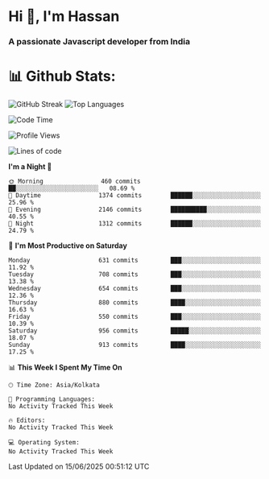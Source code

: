 # Hi 👋, I'm Hassan
### A passionate Javascript developer from India


# 📊 Github Stats:
![GitHub Streak](https://github-readme-streak-stats.herokuapp.com/?user=codeblooded47&theme=dracula&hide_border=false)
![Top Languages](https://github-readme-stats.vercel.app/api/top-langs/?username=codeblooded47&layout=compact&theme=dracula)



<!--START_SECTION:waka-->
![Code Time](http://img.shields.io/badge/Code%20Time-883%20hrs%201%20min-blue)

![Profile Views](http://img.shields.io/badge/Profile%20Views-2-blue)

![Lines of code](https://img.shields.io/badge/From%20Hello%20World%20I%27ve%20Written-24.0%20million%20lines%20of%20code-blue)

**I'm a Night 🦉** 

```text
🌞 Morning                460 commits         ██░░░░░░░░░░░░░░░░░░░░░░░   08.69 % 
🌆 Daytime                1374 commits        ██████░░░░░░░░░░░░░░░░░░░   25.96 % 
🌃 Evening                2146 commits        ██████████░░░░░░░░░░░░░░░   40.55 % 
🌙 Night                  1312 commits        ██████░░░░░░░░░░░░░░░░░░░   24.79 % 
```
📅 **I'm Most Productive on Saturday** 

```text
Monday                   631 commits         ███░░░░░░░░░░░░░░░░░░░░░░   11.92 % 
Tuesday                  708 commits         ███░░░░░░░░░░░░░░░░░░░░░░   13.38 % 
Wednesday                654 commits         ███░░░░░░░░░░░░░░░░░░░░░░   12.36 % 
Thursday                 880 commits         ████░░░░░░░░░░░░░░░░░░░░░   16.63 % 
Friday                   550 commits         ███░░░░░░░░░░░░░░░░░░░░░░   10.39 % 
Saturday                 956 commits         █████░░░░░░░░░░░░░░░░░░░░   18.07 % 
Sunday                   913 commits         ████░░░░░░░░░░░░░░░░░░░░░   17.25 % 
```


📊 **This Week I Spent My Time On** 

```text
🕑︎ Time Zone: Asia/Kolkata

💬 Programming Languages: 
No Activity Tracked This Week

🔥 Editors: 
No Activity Tracked This Week

💻 Operating System: 
No Activity Tracked This Week
```


 Last Updated on 15/06/2025 00:51:12 UTC
<!--END_SECTION:waka-->


